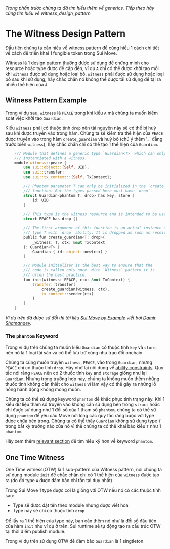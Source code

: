 *Trong phần trước chúng ta đã tìm hiểu thêm về generics. Tiếp theo hãy cùng tìm hiểu về witness_design_pattern*
# The Witness Design Pattern

Đầu tiên chúng ta cần hiểu về witness pattern để cùng hiểu 1 cách chi tiết về cách để triển khai 1 fungible token trong Sui Move.

Witness là 1 design pattern thường được sử dụng để chứng minh cho resource hoặc type được đề cập đến, ví dụ `A`  chỉ có thể được khởi tạo mỗi khi `witness` được sử dụng hoặc loại bỏ. `witness` phải được sử dụng hoặc loại bỏ sau khi sử dụng, hãy chắc chắn nó không thể được tái sử dụng để tại ra nhiều thể hiện của `A`

## Witness Pattern Example

Trong ví dụ sau, `witness` là `PEACE` trong khi kiểu `A` mà chúng ta muốn kiểm soát việc khởi tạo `Guardian`.

Kiểu `witness` phải có thuộc tính `drop` nên tài nguyên này sẽ có thể bị huỷ sau khi được truyền vào trong hàm. Chúng ta sẽ kiểm tra thể hiện của `PEACE` được truyền vào trong hàm `create_guardian` và huỷ bỏ (chú ý thêm '_' đằng trước biến `witness`), hãy chắc chắn chỉ có thể tạo 1 thể hiẹn của `Guardian`.

```rust
    /// Module that defines a generic type `Guardian<T>` which can only be
    /// instantiated with a witness.
    module witness::peace {
        use sui::object::{Self, UID};
        use sui::transfer;
        use sui::tx_context::{Self, TxContext};

        /// Phantom parameter T can only be initialized in the `create_guardian`
        /// function. But the types passed here must have `drop`.
        struct Guardian<phantom T: drop> has key, store {
            id: UID
        }

        /// This type is the witness resource and is intended to be used only once.
        struct PEACE has drop {}

        /// The first argument of this function is an actual instance of the
        /// type T with `drop` ability. It is dropped as soon as received.
        public fun create_guardian<T: drop>(
            _witness: T, ctx: &mut TxContext
        ): Guardian<T> {
            Guardian { id: object::new(ctx) }
        }

        /// Module initializer is the best way to ensure that the
        /// code is called only once. With `Witness` pattern it is
        /// often the best practice.
        fun init(witness: PEACE, ctx: &mut TxContext) {
            transfer::transfer(
                create_guardian(witness, ctx),
                tx_context::sender(ctx)
            )
        }
    }
```

*Ví dụ trên đã được sử đổi thì tài liệu [Sui Move by Example](https://examples.sui.io/patterns/witness.html) viết bởi [Damir Shamanaev](https://github.com/damirka).*

### The `phantom` Keyword

Trong ví dụ trên chúng ta muốn kiểu `Guardian` có thuộc tính `key` và `store`, nên nó là 1 loại tài sản và có thể lưu trữ cũng như trao đổi onchain.

Chúng ta cũng muốn truyền `witness`, `PEACE`, vào trong `Guardian`, nhưng `PEACE` chỉ có thuộc tính `drop`. Hãy nhớ lại nội dung về [ability constraints](./2_intro_to_generics.md#ability-constraints). Quy tắc nói rằng `PEACE` nên có 2 thuốc tính `key` and `storage` giống như lại `Guardian`. Nhưng trong trường hợp này, chúng ta không muốn thêm những thuốc tính không cần thiết cho `witness` vì làm vậy có thể gây ra những lỗ hổng hành động không mong muốn.

Chúng ta có thể sử dụng keyword `phantom` để khắc phục tình trạng này. Khi 1 kiểu dữ liệu tham số truyền vào không cần sử dụng bên trong `struct` hoặc chỉ được sử dung như 1 đối số của 1 tham số `phantom`, chúng ta có thể sử dụng `phantom` để yêu cầu Move nới lỏng các quy tắc ràng buộc với type được chứa bên trong. Chúng ta có thể thấy `Guardian` không sử dụng type `T` trong bất kỳ trường nào của nó vì thế chúng ta có thể khai báo kiểu `T` như 1 `phantom`.

Hãy xem thêm [relevant section](https://github.com/move-language/move/blob/main/language/documentation/book/src/generics.md#phantom-type-parameters) để tìm hiểu kỹ hơn về keyword `phantom`.
## One Time Witness

One Time witness(OTW) là 1 sub-pattern của Witness pattern, nơi chúng ta sử dụng module `init`
để chắc chắn chỉ có 1 thể hiện của `witness` được tạo ra (do đó type `A` được đảm bảo chỉ tồn tại duy nhất)

Trong Sui Move 1 type được coi là giống với OTW nếu nó có các thuộc tính sau:
- Type sẽ được đặt tên theo module nhưng được viết hoa
- Type này sẽ chỉ có thuộc tính `drop`

Để lấy ra 1 thể hiện của type này, bạn cần thêm nó như là đối số đầu tiên của hàm `init` như ví dụ ở trên. Sui runtime sẽ tự động tạo ra cấu trúc OTW  tại thời điểm publish module.

Trong ví dụ trên sử dụng OTW để đảm bảo `Guardian` là 1 singtleton.